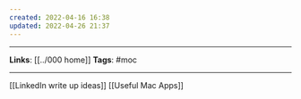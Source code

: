 ```yaml
---
created: 2022-04-16 16:38
updated: 2022-04-26 21:37
---
```

---
**Links**: [[../000 home]]
**Tags**: #moc 

---

[[LinkedIn write up ideas]]
[[Useful Mac Apps]]
